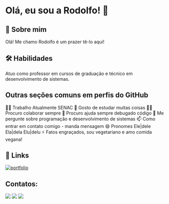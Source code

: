 
# Olá, eu sou a Rodolfo! 👋


## 🚀 Sobre mim
Olá! Me chamo Rodolfo é um prazer tê-lo aqui!

## 🛠 Habilidades
Atuo como professor em cursos de graduação e técnico em  desenvolvimento de sistemas. 

## Outras seções comuns em perfis do GitHub
👩‍💻 Trabalho Atualmente SENAC
🧠 Gosto de estudar muitas coisas
👯‍♀️ Procuro colaborar sempre
🤔 Procuro ajuda sempre debugado código
💬 Me pergunte sobre programação e desenvolvimento de sistemas
📫 Como entrar em contato comigo - manda mensagem 
😄 Pronomes Ele|dele Ela|dela Elu|delu
⚡️ Fatos engraçados, sou vegetariano e amo comida vegana! 


## 🔗 Links
[![portfolio](https://img.shields.io/badge/my_portfolio-000?style=for-the-badge&logo=ko-fi&logoColor=white)](https://https://github.com/ProfRodolfo/)


## Contatos:

<div>
<a href="www.youtube.com/@canaldorodox2332" target="_blank"><img loading="lazy" src="https://img.shields.io/badge/YouTube-FF0000?style=for-the-badge&logo=youtube&logoColor=white" target="_blank"></a>
<a href = "mailto:rodolfo.gsilva2@senacsp.edu.br"><img loading="lazy" src="https://img.shields.io/badge/Gmail-D14836?style=for-the-badge&logo=gmail&logoColor=white" target="_blank"></a>
<a href="https://www.linkedin.com/in/rodolfo-gon%C3%A7alves-29952435" target="_blank"><img loading="lazy" src="https://img.shields.io/badge/-LinkedIn-%230077B5?style=for-the-badge&logo=linkedin&logoColor=white" target="_blank"></a>   
</div>

